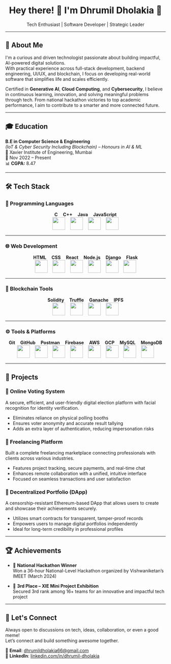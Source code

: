 <h1 align="center">Hey there! 👋 I'm Dhrumil Dholakia 🚀</h1>
<p align="center">Tech Enthusiast | Software Developer | Strategic Leader</p>

---

## 💼 About Me

I'm a curious and driven technologist passionate about building impactful, AI-powered digital solutions.  
With practical experience across full-stack development, backend engineering, UI/UX, and blockchain, I focus on developing real-world software that simplifies life and scales efficiently.

Certified in **Generative AI**, **Cloud Computing**, and **Cybersecurity**, I believe in continuous learning, innovation, and solving meaningful problems through tech. From national hackathon victories to top academic performance, I aim to contribute to a smarter and more connected future.

---

## 🎓 Education

**B.E in Computer Science & Engineering**  
*(IoT & Cyber Security Including Blockchain) – Honours in AI & ML*  
📍 Xavier Institute of Engineering, Mumbai  
📅 Nov 2022 – Present  
📊 **CGPA:** 8.47  

---

## 🛠 Tech Stack

### 🔹 Programming Languages
<div align="center">

<b>C &nbsp;&nbsp;&nbsp; C++ &nbsp;&nbsp;&nbsp; Java &nbsp;&nbsp;&nbsp; JavaScript</b>  
<a href="https://en.cppreference.com/w/c" target="_blank"><img src="https://cdn.jsdelivr.net/gh/devicons/devicon/icons/c/c-original.svg" width="40"/></a>
&nbsp;&nbsp;
<a href="https://isocpp.org/" target="_blank"><img src="https://cdn.jsdelivr.net/gh/devicons/devicon/icons/cplusplus/cplusplus-original.svg" width="40"/></a>
&nbsp;&nbsp;
<a href="https://www.oracle.com/java/" target="_blank"><img src="https://cdn.jsdelivr.net/gh/devicons/devicon/icons/java/java-original.svg" width="40"/></a>
&nbsp;&nbsp;
<a href="https://developer.mozilla.org/en-US/docs/Web/JavaScript" target="_blank"><img src="https://cdn.jsdelivr.net/gh/devicons/devicon/icons/javascript/javascript-original.svg" width="40"/></a>

</div>

---

### 🌐 Web Development
<div align="center">

<b>HTML &nbsp;&nbsp;&nbsp; CSS &nbsp;&nbsp;&nbsp; React &nbsp;&nbsp;&nbsp; Node.js &nbsp;&nbsp;&nbsp; Django &nbsp;&nbsp;&nbsp; Flask</b>  
<a href="https://developer.mozilla.org/en-US/docs/Web/HTML" target="_blank"><img src="https://cdn.jsdelivr.net/gh/devicons/devicon/icons/html5/html5-original.svg" width="40"/></a>
&nbsp;&nbsp;
<a href="https://developer.mozilla.org/en-US/docs/Web/CSS" target="_blank"><img src="https://cdn.jsdelivr.net/gh/devicons/devicon/icons/css3/css3-original.svg" width="40"/></a>
&nbsp;&nbsp;
<a href="https://react.dev/" target="_blank"><img src="https://cdn.jsdelivr.net/gh/devicons/devicon/icons/react/react-original.svg" width="40"/></a>
&nbsp;&nbsp;
<a href="https://nodejs.org/" target="_blank"><img src="https://cdn.jsdelivr.net/gh/devicons/devicon/icons/nodejs/nodejs-original.svg" width="40"/></a>
&nbsp;&nbsp;
<a href="https://www.djangoproject.com/" target="_blank"><img src="https://cdn.jsdelivr.net/gh/devicons/devicon/icons/django/django-plain.svg" width="40"/></a>
&nbsp;&nbsp;
<a href="https://flask.palletsprojects.com/" target="_blank"><img src="https://cdn.jsdelivr.net/gh/devicons/devicon/icons/flask/flask-original.svg" width="40"/></a>

</div>

---

### 🔐 Blockchain Tools
<div align="center">

<b>Solidity &nbsp;&nbsp;&nbsp; Truffle &nbsp;&nbsp;&nbsp; Ganache &nbsp;&nbsp;&nbsp; IPFS</b>  
<a href="https://soliditylang.org/" target="_blank"><img src="https://cdn.jsdelivr.net/gh/devicons/devicon/icons/solidity/solidity-original.svg" width="40"/></a>
&nbsp;&nbsp;
<a href="https://trufflesuite.com/" target="_blank"><img src="https://avatars.githubusercontent.com/u/2222118?s=200&v=4" width="40"/></a>
&nbsp;&nbsp;
<a href="https://trufflesuite.com/ganache/" target="_blank"><img src="https://avatars.githubusercontent.com/u/34691461?s=200&v=4" width="40"/></a>
&nbsp;&nbsp;
<a href="https://ipfs.tech/" target="_blank"><img src="https://ipfs.tech/ipfs-og.png" width="40"/></a>

</div>

---

### ⚙️ Tools & Platforms
<div align="center">

<b>Git &nbsp;&nbsp;&nbsp; GitHub &nbsp;&nbsp;&nbsp; Postman &nbsp;&nbsp;&nbsp; Firebase &nbsp;&nbsp;&nbsp; AWS &nbsp;&nbsp;&nbsp; GCP &nbsp;&nbsp;&nbsp; MySQL &nbsp;&nbsp;&nbsp; MongoDB</b>  
<a href="https://git-scm.com/" target="_blank"><img src="https://cdn.jsdelivr.net/gh/devicons/devicon/icons/git/git-original.svg" width="40"/></a>
&nbsp;&nbsp;
<a href="https://github.com/" target="_blank"><img src="https://cdn.jsdelivr.net/gh/devicons/devicon/icons/github/github-original.svg" width="40"/></a>
&nbsp;&nbsp;
<a href="https://www.postman.com/" target="_blank"><img src="https://www.vectorlogo.zone/logos/getpostman/getpostman-icon.svg" width="40"/></a>
&nbsp;&nbsp;
<a href="https://firebase.google.com/" target="_blank"><img src="https://cdn.jsdelivr.net/gh/devicons/devicon/icons/firebase/firebase-plain.svg" width="40"/></a>
&nbsp;&nbsp;
<a href="https://aws.amazon.com/" target="_blank"><img src="https://cdn.jsdelivr.net/gh/devicons/devicon/icons/amazonwebservices/amazonwebservices-original.svg" width="40"/></a>
&nbsp;&nbsp;
<a href="https://cloud.google.com/" target="_blank"><img src="https://cdn.jsdelivr.net/gh/devicons/devicon/icons/googlecloud/googlecloud-original.svg" width="40"/></a>
&nbsp;&nbsp;
<a href="https://www.mysql.com/" target="_blank"><img src="https://cdn.jsdelivr.net/gh/devicons/devicon/icons/mysql/mysql-original.svg" width="40"/></a>
&nbsp;&nbsp;
<a href="https://www.mongodb.com/" target="_blank"><img src="https://cdn.jsdelivr.net/gh/devicons/devicon/icons/mongodb/mongodb-original.svg" width="40"/></a>

</div>






---

## 🚀 Projects

### 🔐 Online Voting System
A secure, efficient, and user-friendly digital election platform with facial recognition for identity verification.  
- Eliminates reliance on physical polling booths  
- Ensures voter anonymity and accurate result tallying  
- Adds an extra layer of authentication, reducing impersonation risks  

### 💼 Freelancing Platform
Built a complete freelancing marketplace connecting professionals with clients across various industries.  
- Features project tracking, secure payments, and real-time chat  
- Enhances remote collaboration with a unified, intuitive interface  
- Focused on seamless transactions and user satisfaction  

### 🔗 Decentralized Portfolio (DApp)
A censorship-resistant Ethereum-based DApp that allows users to create and showcase their achievements securely.  
- Utilizes smart contracts for transparent, tamper-proof records  
- Empowers users to manage digital portfolios independently  
- Ideal for long-term credibility in professional profiles  

---

## 🏆 Achievements

- 🥇 **National Hackathon Winner**  
  Won a 36-hour National-Level Hackathon organized by Vishwaniketan’s IMEET (March 2024)

- 🥉 **3rd Place – XIE Mini Project Exhibition**  
  Secured 3rd rank among 16+ teams for an innovative and impactful tech project

---

## 🤝 Let's Connect

Always open to discussions on tech, ideas, collaboration, or even a good meme!  
Let’s connect and build something awesome together.

📧 **Email**: dhrumildholakia66@gmail.com  
🔗 **LinkedIn**: [linkedin.com/in/dhrumil-dholakia](https://www.linkedin.com/in/dhrumil-dholakia)
